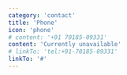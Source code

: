 ```yaml
---
category: 'contact'
title: 'Phone'
icon: 'phone'
# content: '+91 70185-09331'
content: 'Currently unavailable'
# linkTo: 'tel:+91-70185-09331'
linkTo: '#'
---
```

